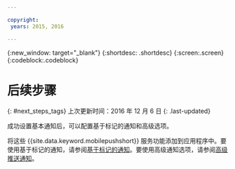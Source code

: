 ```yaml
---

copyright:
 years: 2015, 2016

---
```


{:new_window: target="_blank"}
{:shortdesc: .shortdesc}
{:screen:.screen}
{:codeblock:.codeblock}

# 后续步骤
{: #next_steps_tags}
上次更新时间：2016 年 12 月 6 日
{: .last-updated}

成功设置基本通知后，可以配置基于标记的通知和高级选项。

将这些 {{site.data.keyword.mobilepushshort}} 服务功能添加到应用程序中。要使用基于标记的通知，请参阅[基于标记的通知](c_tag_basednotifications.html)。要使用高级通知选项，请参阅[高级推送通知](t_advance_badge_sound_payload.html)。
